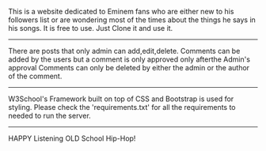 This is a website dedicated to Eminem fans who are either new to his followers list or are wondering most of the times about the things he
says in his songs. It is free to use. Just Clone it and use it. 


____________________________________________________________

There are posts that only admin can add,edit,delete. 
Comments can be added by the users but a comment is only approved only afterthe Admin's approval
Comments can only be deleted by either the admin or the author of the comment.


______________________________________________________________

W3School's Framework built on top of CSS and Bootstrap is used for styling.
Please check the 'requirements.txt' for all the requirements to needed to run the server.

______________________________________________________________


HAPPY Listening OLD School Hip-Hop!
